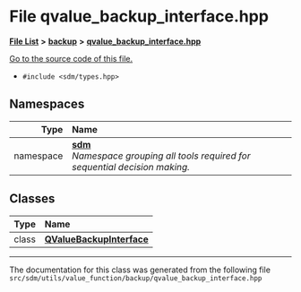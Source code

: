 
# File qvalue\_backup\_interface.hpp

<link rel="stylesheet" href="https://cdnjs.cloudflare.com/ajax/libs/KaTeX/0.5.1/katex.min.css">
<link rel="stylesheet" href="https://cdn.jsdelivr.net/github-markdown-css/2.2.1/github-markdown.css"/>



[**File List**](files.md) **>** [**backup**](dir_803cd76b7b48fbc4f6eb3babc1175d51.md) **>** [**qvalue\_backup\_interface.hpp**](qvalue__backup__interface_8hpp.md)

[Go to the source code of this file.](qvalue__backup__interface_8hpp_source.md)



* `#include <sdm/types.hpp>`









## Namespaces

| Type | Name |
| ---: | :--- |
| namespace | [**sdm**](namespacesdm.md) <br>_Namespace grouping all tools required for sequential decision making._  |

## Classes

| Type | Name |
| ---: | :--- |
| class | [**QValueBackupInterface**](classsdm_1_1QValueBackupInterface.md) <br> |














------------------------------
The documentation for this class was generated from the following file `src/sdm/utils/value_function/backup/qvalue_backup_interface.hpp`